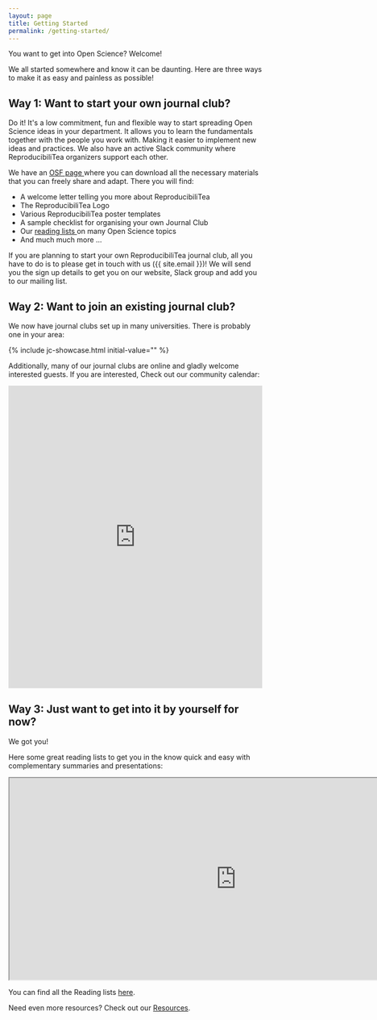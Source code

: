 ```yaml
---
layout: page
title: Getting Started
permalink: /getting-started/
---
```


You want to get into Open Science? Welcome!

We all started somewhere and know it can be daunting. Here are three ways to make it as easy and painless as possible!



## Way 1: Want to start your own journal club?

Do it! It's a low commitment, fun and flexible way to start spreading Open Science ideas in your department. It allows you to learn the fundamentals together with the people you work with. Making it easier to implement new ideas and practices.
We also have an active Slack community where ReproducibiliTea organizers support each other.

We have an [OSF page <sup><i class="fas fa-external-link-square-alt"></i></sup>](https://osf.io/3qrj6/wiki/home/) where you can download all the necessary materials that you can freely share and adapt. There you will find:
- A welcome letter telling you more about ReproducibiliTea
- The ReproducibiliTea Logo
- Various ReproducibiliTea poster templates
- A sample checklist for organising your own Journal Club
- Our [reading lists <sup><i class="fas fa-external-link-square-alt"></i></sup>](https://rpt-rl.netlify.app/) on many Open Science topics
- And much much more ...

<!---
We also maintain a [central Zotero library <sup><i class="fas fa-external-link-square-alt"></i></sup>](https://www.zotero.org/groups/2354006/reproducibilitea/items/) with collections for each individual journal club, as well as a folder of suggestions for [introductory papers <sup><i class="fas fa-external-link-square-alt"></i></sup>](https://www.zotero.org/groups/2354006/reproducibilitea/items/collectionKey/5EMUTRWM) for the first few journal clubs.
--->

If you are planning to start your own ReproducibiliTea journal club, all you have to do is to please get in touch with us ({{ site.email }})! We will send you the sign up details to get you on our website, Slack group and add you to our mailing list.

## Way 2: Want to join an existing journal club?

We now have journal clubs set up in many universities. There is probably one in your area:

{% include jc-showcase.html initial-value="" %}

Additionally, many of our journal clubs are online and gladly welcome interested guests. If you are interested, Check out our community calendar:

<iframe src="https://calendar.google.com/calendar/embed?height=600&amp;wkst=2&amp;bgcolor=%23ffffff&amp;ctz=Europe%2FLondon&amp;src=OHRyYnRncWZ1cWZscDN0YzdibjZsZjNldDhAZ3JvdXAuY2FsZW5kYXIuZ29vZ2xlLmNvbQ&amp;color=%23E67C73&amp;hl=en_GB" style="border-width:0" width="100%" height="600" frameborder="0" scrolling="no"></iframe>



## Way 3: Just want to get into it by yourself for now?

We got you! 

Here some great reading lists to get you in the know quick and easy with complementary summaries and presentations:

<iframe src="https://rpt-rl.netlify.app/" title="Reading List" width="900" height="400"></iframe>


You can find all the Reading lists [here](https://rpt-rl.netlify.app/).

Need even more resources? Check out our [Resources](https://reproducibilitea.org/resources).
